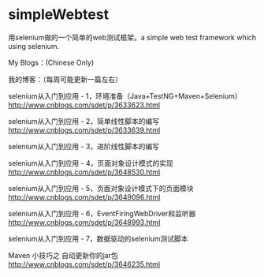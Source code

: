 simpleWebtest
=============

用selenium做的一个简单的web测试框架。a simple web test framework which using selenium.

My Blogs：(Chinese Only)

我的博客：（每周可能更新一篇左右）

selenium从入门到应用 - 1，环境准备（Java+TestNG+Maven+Selenium） 
http://www.cnblogs.com/sdet/p/3633623.html

selenium从入门到应用 - 2，简单线性脚本的编写
http://www.cnblogs.com/sdet/p/3633639.html

selenium从入门到应用 - 3，进阶线性脚本的编写

selenium从入门到应用 - 4，页面对象设计模式的实现
http://www.cnblogs.com/sdet/p/3648530.html

selenium从入门到应用 - 5，页面对象设计模式下的页面模块
http://www.cnblogs.com/sdet/p/3649096.html

selenium从入门到应用 - 6，EventFiringWebDriver和监听器
http://www.cnblogs.com/sdet/p/3648993.html

selenium从入门到应用 - 7，数据驱动的selenium测试脚本

Maven 小技巧之 自动更新你的jar包
http://www.cnblogs.com/sdet/p/3646235.html